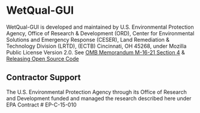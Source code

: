 # WetQual-GUI

WetQual-GUI is developed and maintained by U.S. Environmental Protection Agency, Office of Research & Development (ORD), Center for Environmental Solutions and Emergency Response (CESER), Land Remediation & Technology Division (LRTD), (ECTB) Cincinnati, OH 45268, under Mozilla Public License Version 2.0.
See [OMB Memorandum M-16-21 Section 4](https://code.gov/#/policy-guide/docs/compliance/procurement) & [Releasing Open Source Code](https://code.gov/#/policy-guide/docs/open-source/licensing)

## Contractor Support

The U.S. Environmental Protection Agency through its Office of Research and Development funded and managed the research described here under EPA Contract # EP-C-15-010
